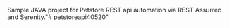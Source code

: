 Sample JAVA project for Petstore REST api automation via REST Assurred and Serenity."# petstoreapi40520" 
